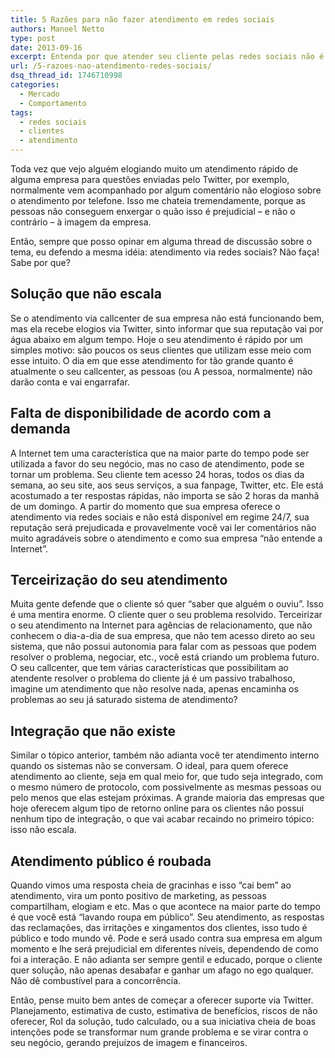 ```yaml
---
title: 5 Razões para não fazer atendimento em redes sociais
authors: Manoel Netto
type: post
date: 2013-09-16
excerpt: Entenda por que atender seu cliente pelas redes sociais não é tão bom quanto parece.
url: /5-razoes-nao-atendimento-redes-sociais/
dsq_thread_id: 1746710998
categories:
  - Mercado
  - Comportamento
tags:
  - redes sociais
  - clientes
  - atendimento
---
```

Toda vez que vejo alguém elogiando muito um atendimento rápido de alguma empresa para questões enviadas pelo Twitter, por exemplo, normalmente vem acompanhado por algum comentário não elogioso sobre o atendimento por telefone. Isso me chateia tremendamente, porque as pessoas não conseguem enxergar o quão isso é prejudicial &#8211; e não o contrário &#8211; à imagem da empresa.

Então, sempre que posso opinar em alguma thread de discussão sobre o tema, eu defendo a mesma idéia: atendimento via redes sociais? Não faça! Sabe por que?

## Solução que não escala

Se o atendimento via callcenter de sua empresa não está funcionando bem, mas ela recebe elogios via Twitter, sinto informar que sua reputação vai por água abaixo em algum tempo. Hoje o seu atendimento é rápido por um simples motivo: são poucos os seus clientes que utilizam esse meio com esse intuito. O dia em que esse atendimento for tão grande quanto é atualmente o seu callcenter, as pessoas (ou A pessoa, normalmente) não darão conta e vai engarrafar.

## Falta de disponibilidade de acordo com a demanda

A Internet tem uma característica que na maior parte do tempo pode ser utilizada a favor do seu negócio, mas no caso de atendimento, pode se tornar um problema. Seu cliente tem acesso 24 horas, todos os dias da semana, ao seu site, aos seus serviços, a sua fanpage, Twitter, etc. Ele está acostumado a ter respostas rápidas, não importa se são 2 horas da manhã de um domingo. A partir do momento que sua empresa oferece o atendimento via redes sociais e não está disponível em regime 24/7, sua reputação será prejudicada e provavelmente você vai ler comentários não muito agradáveis sobre o atendimento e como sua empresa &#8220;não entende a Internet&#8221;.

## Terceirização do seu atendimento

Muita gente defende que o cliente só quer &#8220;saber que alguém o ouviu&#8221;. Isso é uma mentira enorme. O cliente quer o seu problema resolvido. Terceirizar o seu atendimento na Internet para agências de relacionamento, que não conhecem o dia-a-dia de sua empresa, que não tem acesso direto ao seu sistema, que não possui autonomia para falar com as pessoas que podem resolver o problema, negociar, etc., você está criando um problema futuro. O seu callcenter, que tem várias características que possibilitam ao atendente resolver o problema do cliente já é um passivo trabalhoso, imagine um atendimento que não resolve nada, apenas encaminha os problemas ao seu já saturado sistema de atendimento?

## Integração que não existe

Similar o tópico anterior, também não adianta você ter atendimento interno quando os sistemas não se conversam. O ideal, para quem oferece atendimento ao cliente, seja em qual meio for, que tudo seja integrado, com o mesmo número de protocolo, com possivelmente as mesmas pessoas ou pelo menos que elas estejam próximas. A grande maioria das empresas que hoje oferecem algum tipo de retorno online para os clientes não possui nenhum tipo de integração, o que vai acabar recaindo no primeiro tópico: isso não escala.

## Atendimento público é roubada

Quando vimos uma resposta cheia de gracinhas e isso &#8220;cai bem&#8221; ao atendimento, vira um ponto positivo de marketing, as pessoas compartilham, elogiam e etc. Mas o que acontece na maior parte do tempo é que você está &#8220;lavando roupa em público&#8221;. Seu atendimento, as respostas das reclamações, das irritações e xingamentos dos clientes, isso tudo é público e todo mundo vê. Pode e será usado contra sua empresa em algum momento e lhe será prejudicial em diferentes níveis, dependendo de como foi a interação. E não adianta ser sempre gentil e educado, porque o cliente quer solução, não apenas desabafar e ganhar um afago no ego qualquer. Não dê combustível para a concorrência.

Então, pense muito bem antes de começar a oferecer suporte via Twitter. Planejamento, estimativa de custo, estimativa de benefícios, riscos de não oferecer, RoI da solução, tudo calculado, ou a sua iniciativa cheia de boas intenções pode se transformar num grande problema e se virar contra o seu negócio, gerando prejuízos de imagem e financeiros.